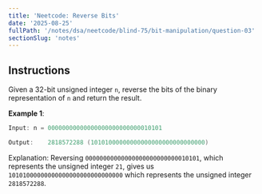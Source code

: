 ```yaml
---
title: 'Neetcode: Reverse Bits'
date: '2025-08-25'
fullPath: '/notes/dsa/neetcode/blind-75/bit-manipulation/question-03'
sectionSlug: 'notes'
---
```


## Instructions

Given a 32-bit unsigned integer `n`, reverse the bits of the binary representation of `n` and return the result.

**Example 1**:

```Java
Input: n = 00000000000000000000000000010101

Output:    2818572288 (10101000000000000000000000000000)
```

Explanation: Reversing `00000000000000000000000000010101`, which represents the unsigned integer `21`, gives us `10101000000000000000000000000000` which represents the unsigned integer `2818572288`.
